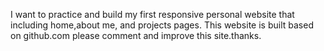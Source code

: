 I want to practice and build my first responsive personal website that including home,about me, and projects pages. 
This website is built based on github.com
please comment and improve this site.thanks.
